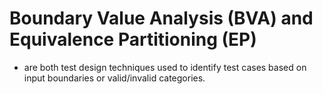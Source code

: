 # Boundary Value Analysis (BVA) and Equivalence Partitioning (EP)

- are both test design techniques used to identify test cases based on input boundaries or valid/invalid categories.
